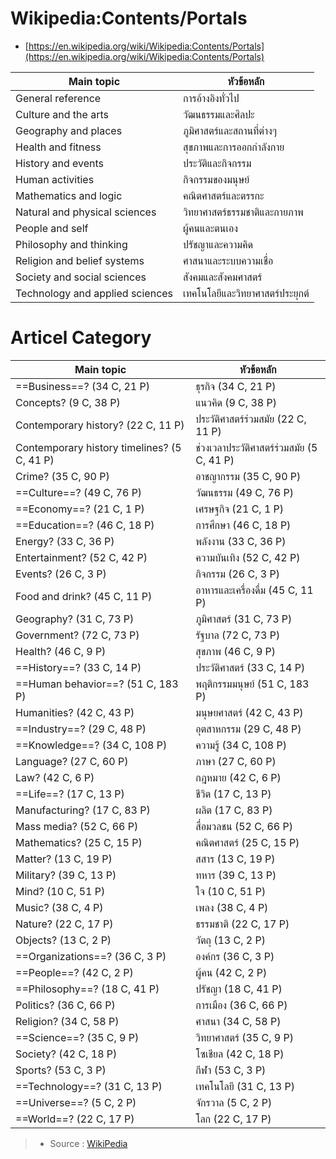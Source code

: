 
Wikipedia:Contents/Portals
=====
- [https://en.wikipedia.org/wiki/Wikipedia:Contents/Portals](https://en.wikipedia.org/wiki/Wikipedia:Contents/Portals)

| Main topic |หัวข้อหลัก |
|--------------|---------------|
| General reference |การอ้างอิงทั่วไป |
| Culture and the arts |วัฒนธรรมและศิลปะ |
| Geography and places |ภูมิศาสตร์และสถานที่ต่างๆ |
| Health and fitness |สุขภาพและการออกกำลังกาย |
| History and events |ประวัติและกิจกรรม |
| Human activities |กิจกรรมของมนุษย์ |
| Mathematics and logic |คณิตศาสตร์และตรรกะ |
| Natural and physical sciences |วิทยาศาสตร์ธรรมชาติและกายภาพ |
| People and self |ผู้คนและตนเอง |
| Philosophy and thinking |ปรัชญาและความคิด |
| Religion and belief systems |ศาสนาและระบบความเชื่อ |
| Society and social sciences |สังคมและสังคมศาสตร์ |
| Technology and applied sciences |เทคโนโลยีและวิทยาศาสตร์ประยุกต์ |


Articel Category
====

| Main topic |หัวข้อหลัก |
|------------|----------------|
| ==Business==? (34 C, 21 P) |ธุรกิจ (34 C, 21 P) |
| Concepts? (9 C, 38 P) |แนวคิด (9 C, 38 P) |
| Contemporary history? (22 C, 11 P) |ประวัติศาสตร์ร่วมสมัย (22 C, 11 P) |
| Contemporary history timelines? (5 C, 41 P) |ช่วงเวลาประวัติศาสตร์ร่วมสมัย (5 C, 41 P) |
| Crime? (35 C, 90 P) |อาชญากรรม (35 C, 90 P) |
| ==Culture==? (49 C, 76 P) |วัฒนธรรม (49 C, 76 P) |
| ==Economy==? (21 C, 1 P) |เศรษฐกิจ (21 ​​C, 1 P) |
| ==Education==? (46 C, 18 P) |การศึกษา (46 C, 18 P) |
| Energy? (33 C, 36 P) |พลังงาน (33 C, 36 P) |
| Entertainment? (52 C, 42 P) |ความบันเทิง (52 C, 42 P) |
| Events? (26 C, 3 P) |กิจกรรม (26 C, 3 P) |
| Food and drink? (45 C, 11 P) |อาหารและเครื่องดื่ม (45 C, 11 P) |
| Geography? (31 C, 73 P) |ภูมิศาสตร์ (31 C, 73 P) |
| Government? (72 C, 73 P) |รัฐบาล (72 C, 73 P) |
| Health? (46 C, 9 P) |สุขภาพ (46 C, 9 P) |
| ==History==? (33 C, 14 P) |ประวัติศาสตร์ (33 C, 14 P) |
| ==Human behavior==? (51 C, 183 P) |พฤติกรรมมนุษย์ (51 C, 183 P) |
| Humanities? (42 C, 43 P) |มนุษยศาสตร์ (42 C, 43 P) |
| ==Industry==? (29 C, 48 P) |อุตสาหกรรม (29 C, 48 P) |
| ==Knowledge==? (34 C, 108 P) |ความรู้ (34 C, 108 P) |
| Language? (27 C, 60 P) |ภาษา (27 C, 60 P) |
| Law? (42 C, 6 P) |กฎหมาย (42 C, 6 P) |
| ==Life==? (17 C, 13 P) |ชีวิต (17 C, 13 P) |
| Manufacturing? (17 C, 83 P) |ผลิต (17 C, 83 P) |
| Mass media? (52 C, 66 P) |สื่อมวลชน (52 C, 66 P) |
| Mathematics? (25 C, 15 P) |คณิตศาสตร์ (25 C, 15 P) |
| Matter? (13 C, 19 P) |สสาร (13 C, 19 P) |
| Military? (39 C, 13 P) |ทหาร (39 C, 13 P) |
| Mind? (10 C, 51 P) |ใจ (10 C, 51 P) |
| Music? (38 C, 4 P) |เพลง (38 C, 4 P) |
| Nature? (22 C, 17 P) |ธรรมชาติ (22 C, 17 P) |
| Objects? (13 C, 2 P) |วัตถุ (13 C, 2 P) |
| ==Organizations==? (36 C, 3 P) |องค์กร (36 C, 3 P) |
| ==People==? (42 C, 2 P) |ผู้คน (42 C, 2 P) |
| ==Philosophy==? (18 C, 41 P) |ปรัชญา (18 C, 41 P) |
| Politics? (36 C, 66 P) |การเมือง (36 C, 66 P) |
| Religion? (34 C, 58 P) |ศาสนา (34 C, 58 P) |
| ==Science==? (35 C, 9 P) |วิทยาศาสตร์ (35 C, 9 P) |
| Society? (42 C, 18 P) |โซเชียล (42 C, 18 P) |
| Sports? (53 C, 3 P) |กีฬา (53 C, 3 P) |
| ==Technology==? (31 C, 13 P) |เทคโนโลยี (31 C, 13 P) |
| ==Universe==? (5 C, 2 P) |จักรวาล (5 C, 2 P) |
| ==World==? (22 C, 17 P) |โลก (22 C, 17 P) |

> - Source : [WikiPedia](https://en.wikipedia.org/wiki/Category:Main_topic_classifications)
<!--stackedit_data:
eyJoaXN0b3J5IjpbMTkwODMwNzkyMSwtMTg4Nzg4NzI1Ml19
-->